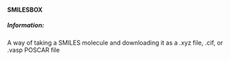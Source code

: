 #### SMILESBOX

##### Information:

A way of taking a SMILES molecule and downloading it as a .xyz file, .cif, or .vasp POSCAR file
